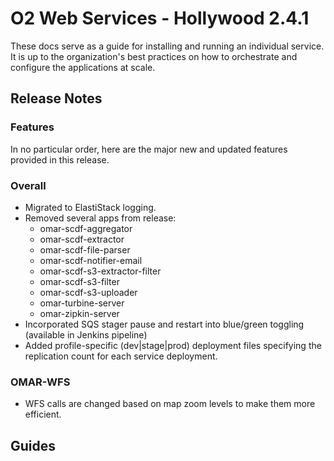 # O2 Web Services - Hollywood 2.4.1

These docs serve as a guide for installing and running an individual service. It is up to the organization's best practices on how to orchestrate and configure the applications at scale.

## Release Notes

### Features

In no particular order, here are the major new and updated features provided in this release.

### Overall

* Migrated to ElastiStack logging.
* Removed several apps from release:
    - omar-scdf-aggregator
    - omar-scdf-extractor  
    - omar-scdf-file-parser
    - omar-scdf-notifier-email
    - omar-scdf-s3-extractor-filter
    - omar-scdf-s3-filter
    - omar-scdf-s3-uploader
    - omar-turbine-server
    - omar-zipkin-server   
* Incorporated SQS stager pause and restart into blue/green toggling (available in Jenkins pipeline)
* Added profile-specific (dev|stage|prod) deployment files specifying the replication count for each service deployment.

### OMAR-WFS
* WFS calls are changed based on map zoom levels to make them more efficient.


## Guides

